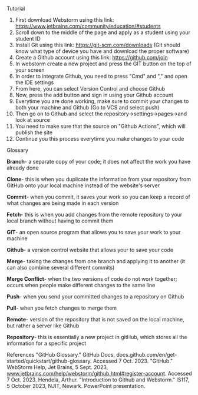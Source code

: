 Tutorial

1. First download Webstorm using this link: https://www.jetbrains.com/community/education/#students 
2. Scroll down to the middle of the page and apply as a student using your student ID 
3. Install Git using this link: https://git-scm.com/downloads (Git should know what type of device you have and download the proper software)
4. Create a Github account using this link: https://github.com/join
5. In webstorm create a new project and press the GIT button on the top of your screen 
6. In order to integrate Github, you need to press "Cmd" and "," and open the IDE settings
7. From here, you can select Version Control and choose Github
8. Now, press the add button and sign in using your Github account
9. Everytime you are done working, make sure to commit your changes to both your machine and Github (Go to VCS and select push)
10. Then go on to Github and select the repository->settings->pages->and look at source
11. You need to make sure that the source on "Github Actions", which will publish the site
12. Continue you this process everytime you make changes to your code


Glossary

**Branch**- a separate copy of your code; it does not affect the work you have already done

**Clone**- this is when you duplicate the information from your repository from GitHub onto your local machine instead of the website's server

**Commit**- when you commit, it saves your work so you can keep a record of what changes are being made in each version

**Fetch**- this is when you add changes from the remote repository to your local branch without having to commit them

**GIT**- an open source program that allows you to save your work to your machine

**Github**- a version control website that allows your to save your code

**Merge**- taking the changes from one branch and applying it to another (it can also combine several different commits)

**Merge Conflict**- when the two versions of code do not work together; occurs when people make different changes to the same line 

**Push**- when you send your committed changes to a repository on Github

**Pull**- when you fetch changes to merge them

**Remote**- version of the repository that is not saved on the local machine, but rather a server like Github

**Repository**- this is essentially a new project in gitHub, which stores all the information for a specific project


References
"GitHub Glossary." GitHub Docs, docs.github.com/en/get-started/quickstart/github-glossary. Accessed 7 Oct. 2023.
"GitHub." WebStorm Help, Jet Brains, 5 Sept. 2023, www.jetbrains.com/help/webstorm/github.html#register-account. Accessed 7 Oct. 2023.
Hendela, Arthur. "Introduction to Github and Webstorm." IS117, 5 October 2023, NJIT, Newark. PowerPoint presentation.

